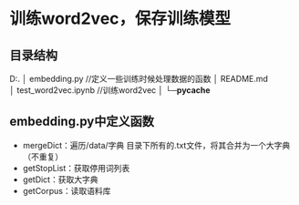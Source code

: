 # 训练word2vec，保存训练模型

## 目录结构
D:.
│  embedding.py             //定义一些训练时候处理数据的函数
│  README.md                
│  test_word2vec.ipynb      //训练word2vec
│
└─__pycache__

## embedding.py中定义函数
- mergeDict：遍历/data/字典 目录下所有的.txt文件，将其合并为一个大字典（不重复）
- getStopList：获取停用词列表
- getDict：获取大字典
- getCorpus：读取语料库